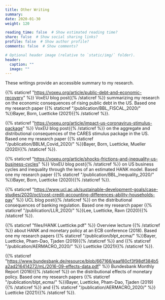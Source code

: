 ```yaml
---
title: Other Writing
summary:
date: 2020-01-30
weight: 120

reading_time: false  # Show estimated reading time?
share: false  # Show social sharing links?
profile: false  # Show author profile?
comments: false  # Show comments?

# Optional header image (relative to `static/img/` folder).
header:
  caption: ""
  image: ""
---
```

These writings provide an accessible summary to my research.

{{% staticref "https://voxeu.org/article/public-debt-and-economic-recovery" %}} VoxEU blog post{{% /staticref %}}  summarizing my research on the economic consequences of rising public debt in the US. Based one my research paper {{% staticref "/publication/BBL_FISCAL_2020/" %}}Bayer, Born, Luetticke (2021){{% /staticref %}}.

{{% staticref "https://voxeu.org/article/impact-us-coronavirus-stimulus-package" %}} VoxEU blog post{{% /staticref %}}  on the aggregate and distributional consequences of the CARES stimulus package in the US. Based one my research paper {{% staticref "/publication/BBLM_Covid_2020/" %}}Bayer, Born, Luetticke, Mueller (2020){{% /staticref %}}.

{{% staticref "https://voxeu.org/article/shocks-frictions-and-inequality-us-business-cycles" %}} VoxEU blog post{{% /staticref %}}  on US business cycles and inequality through the lens of an estimated HANK model. Based one my research paper {{% staticref "/publication/BBL_Inequality_2020/" %}}Bayer, Born, Luetticke (2020){{% /staticref %}}.

{{% staticref "https://www.ucl.ac.uk/sustainable-development-goals/case-studies/2020/oct/cost-credit-accounting-differences-ability-households-pay" %}} UCL blog post{{% /staticref %}}  on the distributional consequences of banking regulation. Based one my research paper {{% staticref "/publication/LLR_2020/" %}}Lee, Luetticke, Ravn (2020){{% /staticref %}}.

{{% staticref "files/HANK Luetticke.pdf" %}} Overview lecture {{% /staticref %}}  about HANK and monetary policy at an ECB conference (2018). Based one my research papers {{% staticref "/publication/blpt_ecma/" %}}Bayer, Luetticke, Pham-Dao, Tjaden (2019){{% /staticref %}} and {{% staticref "/publication/AERMACRO_2020/" %}} Luetticke (2021){{% /staticref %}}.

{{% staticref "https://www.bundesbank.de/resource/blob/667166/eaaf80cf3f98df384b5a2ad216414272/mL/2016-09-effects-data.pdf" %}} Bundesbank Monthly Report (2016){{% /staticref %}}  on the distributional effects of monetary policy. Based one my research papers {{% staticref "/publication/blpt_ecma/" %}}Bayer, Luetticke, Pham-Dao, Tjaden (2019){{% /staticref %}} and {{% staticref "/publication/AERMACRO_2020/" %}} Luetticke (2021){{% /staticref %}}.


